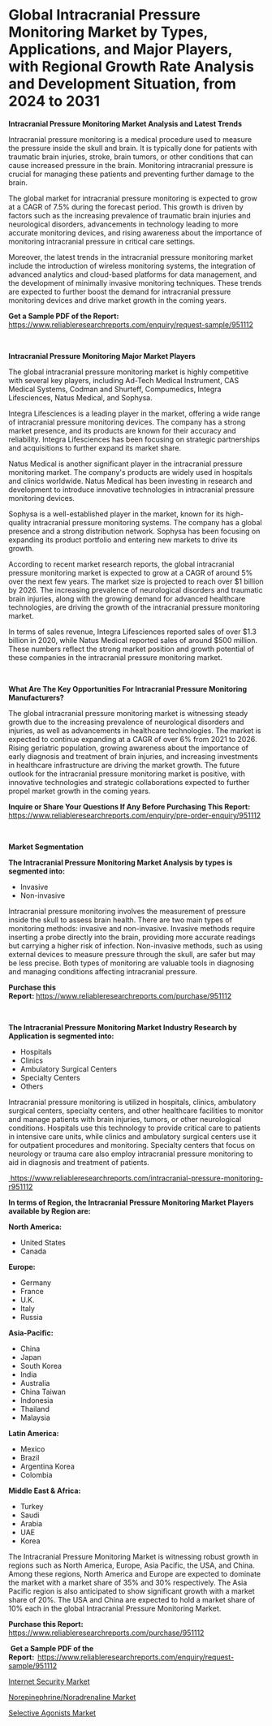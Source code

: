 <p><h1>Global Intracranial Pressure Monitoring Market by Types, Applications, and Major Players, with Regional Growth Rate Analysis and Development Situation, from 2024 to 2031</h1></p><p><strong>Intracranial Pressure Monitoring Market Analysis and Latest Trends</strong></p>
<p><p>Intracranial pressure monitoring is a medical procedure used to measure the pressure inside the skull and brain. It is typically done for patients with traumatic brain injuries, stroke, brain tumors, or other conditions that can cause increased pressure in the brain. Monitoring intracranial pressure is crucial for managing these patients and preventing further damage to the brain.</p><p>The global market for intracranial pressure monitoring is expected to grow at a CAGR of 7.5% during the forecast period. This growth is driven by factors such as the increasing prevalence of traumatic brain injuries and neurological disorders, advancements in technology leading to more accurate monitoring devices, and rising awareness about the importance of monitoring intracranial pressure in critical care settings.</p><p>Moreover, the latest trends in the intracranial pressure monitoring market include the introduction of wireless monitoring systems, the integration of advanced analytics and cloud-based platforms for data management, and the development of minimally invasive monitoring techniques. These trends are expected to further boost the demand for intracranial pressure monitoring devices and drive market growth in the coming years.</p></p>
<p><strong>Get a Sample PDF of the Report:&nbsp;</strong> <a href="https://www.reliableresearchreports.com/enquiry/request-sample/951112">https://www.reliableresearchreports.com/enquiry/request-sample/951112</a></p>
<p>&nbsp;</p>
<p><strong>Intracranial Pressure Monitoring Major Market Players</strong></p>
<p><p>The global intracranial pressure monitoring market is highly competitive with several key players, including Ad-Tech Medical Instrument, CAS Medical Systems, Codman and Shurteff, Compumedics, Integra Lifesciences, Natus Medical, and Sophysa.</p><p>Integra Lifesciences is a leading player in the market, offering a wide range of intracranial pressure monitoring devices. The company has a strong market presence, and its products are known for their accuracy and reliability. Integra Lifesciences has been focusing on strategic partnerships and acquisitions to further expand its market share.</p><p>Natus Medical is another significant player in the intracranial pressure monitoring market. The company's products are widely used in hospitals and clinics worldwide. Natus Medical has been investing in research and development to introduce innovative technologies in intracranial pressure monitoring devices.</p><p>Sophysa is a well-established player in the market, known for its high-quality intracranial pressure monitoring systems. The company has a global presence and a strong distribution network. Sophysa has been focusing on expanding its product portfolio and entering new markets to drive its growth.</p><p>According to recent market research reports, the global intracranial pressure monitoring market is expected to grow at a CAGR of around 5% over the next few years. The market size is projected to reach over $1 billion by 2026. The increasing prevalence of neurological disorders and traumatic brain injuries, along with the growing demand for advanced healthcare technologies, are driving the growth of the intracranial pressure monitoring market.</p><p>In terms of sales revenue, Integra Lifesciences reported sales of over $1.3 billion in 2020, while Natus Medical reported sales of around $500 million. These numbers reflect the strong market position and growth potential of these companies in the intracranial pressure monitoring market.</p></p>
<p>&nbsp;</p>
<p><strong>What Are The Key Opportunities For Intracranial Pressure Monitoring Manufacturers?</strong></p>
<p><p>The global intracranial pressure monitoring market is witnessing steady growth due to the increasing prevalence of neurological disorders and injuries, as well as advancements in healthcare technologies. The market is expected to continue expanding at a CAGR of over 6% from 2021 to 2026. Rising geriatric population, growing awareness about the importance of early diagnosis and treatment of brain injuries, and increasing investments in healthcare infrastructure are driving the market growth. The future outlook for the intracranial pressure monitoring market is positive, with innovative technologies and strategic collaborations expected to further propel market growth in the coming years.</p></p>
<p><strong>Inquire or Share Your Questions If Any Before Purchasing This Report:</strong> <a href="https://www.reliableresearchreports.com/enquiry/pre-order-enquiry/951112">https://www.reliableresearchreports.com/enquiry/pre-order-enquiry/951112</a></p>
<p>&nbsp;</p>
<p><strong>Market Segmentation</strong></p>
<p><strong>The Intracranial Pressure Monitoring Market Analysis by types is segmented into:</strong></p>
<p><ul><li>Invasive</li><li>Non-invasive</li></ul></p>
<p><p>Intracranial pressure monitoring involves the measurement of pressure inside the skull to assess brain health. There are two main types of monitoring methods: invasive and non-invasive. Invasive methods require inserting a probe directly into the brain, providing more accurate readings but carrying a higher risk of infection. Non-invasive methods, such as using external devices to measure pressure through the skull, are safer but may be less precise. Both types of monitoring are valuable tools in diagnosing and managing conditions affecting intracranial pressure.</p></p>
<p><strong>Purchase this Report:&nbsp;</strong><a href="https://www.reliableresearchreports.com/purchase/951112">https://www.reliableresearchreports.com/purchase/951112</a></p>
<p>&nbsp;</p>
<p><strong>The Intracranial Pressure Monitoring Market Industry Research by Application is segmented into:</strong></p>
<p><ul><li>Hospitals</li><li>Clinics</li><li>Ambulatory Surgical Centers</li><li>Specialty Centers</li><li>Others</li></ul></p>
<p><p>Intracranial pressure monitoring is utilized in hospitals, clinics, ambulatory surgical centers, specialty centers, and other healthcare facilities to monitor and manage patients with brain injuries, tumors, or other neurological conditions. Hospitals use this technology to provide critical care to patients in intensive care units, while clinics and ambulatory surgical centers use it for outpatient procedures and monitoring. Specialty centers that focus on neurology or trauma care also employ intracranial pressure monitoring to aid in diagnosis and treatment of patients.</p></p>
<p><a href="https://www.reliableresearchreports.com/intracranial-pressure-monitoring-r951112">&nbsp;https://www.reliableresearchreports.com/intracranial-pressure-monitoring-r951112</a></p>
<p><strong>In terms of Region, the Intracranial Pressure Monitoring Market Players available by Region are:</strong></p>
<p>
    <p> <strong> North America: </strong>
        <ul>
            <li>United States</li>
            <li>Canada</li>
        </ul>
        </p> 
    <p> <strong> Europe: </strong>
        <ul>
            <li>Germany</li>
            <li>France</li>
            <li>U.K.</li>
            <li>Italy</li>
            <li>Russia</li>
        </ul>
        </p> 
    <p> <strong> Asia-Pacific: </strong>
        <ul>
            <li>China</li>
            <li>Japan</li>
            <li>South Korea</li>
            <li>India</li>
            <li>Australia</li>
            <li>China Taiwan</li>
            <li>Indonesia</li>
            <li>Thailand</li>
            <li>Malaysia</li>
        </ul>
        </p> 
    <p> <strong> Latin America: </strong>
        <ul>
            <li>Mexico</li>
            <li>Brazil</li>
            <li>Argentina Korea</li>
            <li>Colombia</li>
        </ul>
        </p> 
    <p> <strong> Middle East & Africa: </strong>
        <ul>
            <li>Turkey</li>
            <li>Saudi</li>
            <li>Arabia</li>
            <li>UAE</li>
            <li>Korea</li>
        </ul>
    </p>
    </p>
<p><p>The Intracranial Pressure Monitoring Market is witnessing robust growth in regions such as North America, Europe, Asia Pacific, the USA, and China. Among these regions, North America and Europe are expected to dominate the market with a market share of 35% and 30% respectively. The Asia Pacific region is also anticipated to show significant growth with a market share of 20%. The USA and China are expected to hold a market share of 10% each in the global Intracranial Pressure Monitoring Market.</p></p>
<p><strong>Purchase this Report: </strong><a href="https://www.reliableresearchreports.com/purchase/951112">https://www.reliableresearchreports.com/purchase/951112</a></p>
<p>&nbsp;<strong>Get a Sample PDF of the Report:&nbsp;&nbsp;</strong><a href="https://www.reliableresearchreports.com/enquiry/request-sample/951112">https://www.reliableresearchreports.com/enquiry/request-sample/951112</a></p>
<p><strong></strong></p>
<p><p><a href="https://github.com/susanjprice2023/Market-Research-Report-List-1/blob/main/internet-security-market.md">Internet Security Market</a></p><p><a href="https://www.linkedin.com/pulse/norepinephrinenoradrenaline-market-analysis-its-cagr-segmentation-jpyce">Norepinephrine/Noradrenaline Market</a></p><p><a href="https://www.linkedin.com/pulse/selective-agonists-market-comprehensive-assessment-type-application-pqhff?trackingId=x8gDL87%2Bbu7mknHVPGvO%2Bw%3D%3D">Selective Agonists Market</a></p></p>